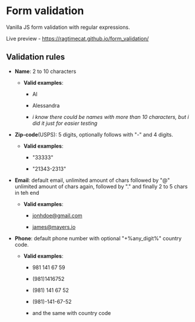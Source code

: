 # Form validation

Vanilla JS form validation with regular expressions.

Live preview - https://ragtimecat.github.io/form_validation/

## Validation rules

- **Name**: 2 to 10 characters

  - **Valid examples**:

    - Al

    - Alessandra

    - _i know there could be names with more than 10 characters, but i did it just for easier testing_

- **Zip-code**(USPS): 5 digits, optionally follows with "-" and 4 digits.

  - **Valid examples**:

    - "33333"

    - "21343-2313"

- **Email**: default email, unlimited amount of chars followed by "@" unlimited amount of chars again, followed by "." and finally 2 to 5 chars in teh end

  - **Valid examples**:

    - jonhdoe@gmail.com

    - james@mayers.io

- **Phone**: default phone number with optional "+%any_digit%" country code.

  - **Valid examples**:

    - 981 141 67 59

    - (981)1416752

    - (981) 141 67 52

    - (981)-141-67-52

    - and the same with country code
